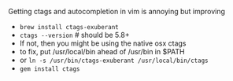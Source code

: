 Getting ctags and autocompletion in vim is annoying but improving

* `brew install ctags-exuberant`
* `ctags --version` # should be 5.8+
* If not, then you might be using the native osx ctags
* to fix, put /usr/local/bin ahead of /usr/bin in $PATH
* or `ln -s /usr/bin/ctags-exuberant /usr/local/bin/ctags`
* `gem install ctags`
